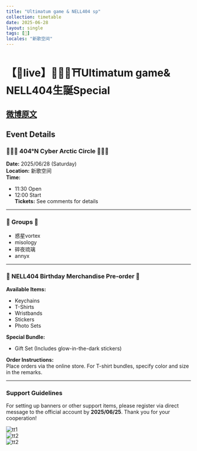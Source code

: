 ```yaml
---
title: "Ultimatum game & NELL404 sp"
collection: timetable
date: 2025-06-28
layout: single
tags: [🎂]
locales: "新歌空间"
---
```


# 【🎂live】💎🌋🌀⛩️Ultimatum game& NELL404生誕Special

## [微博原文](https://weibo.com/7972569707/PwPcijD9i)

## Event Details

### 🩶🐻‍❄️ 404°N Cyber Arctic Circle 🐻‍❄️🩶  
**Date:** 2025/06/28 (Saturday)  
**Location:** 新歌空间  
**Time:**  
- 11:30 Open  
- 12:00 Start  
**Tickets:** See comments for details  

---

### 🩶 Groups 🩶

- 惑星vortex
- misology
- 碎夜琉璃
- annyx

---

### 🩶 NELL404 Birthday Merchandise Pre-order 🩶  
**Available Items:**  
- Keychains  
- T-Shirts  
- Wristbands  
- Stickers  
- Photo Sets  

**Special Bundle:**  
- Gift Set (Includes glow-in-the-dark stickers)  

**Order Instructions:**  
Place orders via the online store. For T-shirt bundles, specify color and size in the remarks.

---

### Support Guidelines  
For setting up banners or other support items, please register via direct message to the official account by **2025/06/25**. Thank you for your cooperation!  

![tt1](/timetable/2025/06/28/1.jpg)  
![tt2](/timetable/2025/06/28/2.jpg)  
![tt2](/timetable/2025/06/28/3.jpg)  